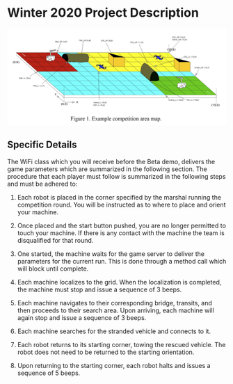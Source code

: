 # Winter 2020 Project Description
![alt text](https://github.com/fork1028/ECSE211_W20/blob/master/Final_Project/Diagrams/final_project.png)
## Specific Details

The WiFi class which you will receive before the Beta demo, delivers the game parameters
which are summarized in the following section. The procedure that each player must follow is
summarized in the following steps and must be adhered to:

1. Each robot is placed in the corner specified by the marshal running the competition
round. You will be instructed as to where to place and orient your machine.

2. Once placed and the start button pushed, you are no longer permitted to touch your
machine. If there is any contact with the machine the team is disqualified for that round.

3. One started, the machine waits for the game server to deliver the parameters for the
current run. This is done through a method call which will block until complete.

4. Each machine localizes to the grid. When the localization is completed, the machine
must stop and issue a sequence of 3 beeps.

5. Each machine navigates to their corresponding bridge, transits, and then proceeds to their
search area. Upon arriving, each machine will again stop and issue a sequence of 3
beeps.

6. Each machine searches for the stranded vehicle and connects to it.

7. Each robot returns to its starting corner, towing the rescued vehicle. The robot does not
need to be returned to the starting orientation.

8. Upon returning to the starting corner, each robot halts and issues a sequence of 5 beeps.
